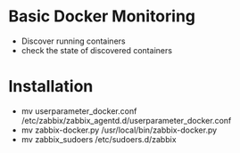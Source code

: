 # Basic Docker Monitoring
* Discover running containers
* check the state of discovered containers

# Installation
* mv userparameter_docker.conf /etc/zabbix/zabbix_agentd.d/userparameter_docker.conf
* mv zabbix-docker.py /usr/local/bin/zabbix-docker.py
* mv zabbix_sudoers /etc/sudoers.d/zabbix
